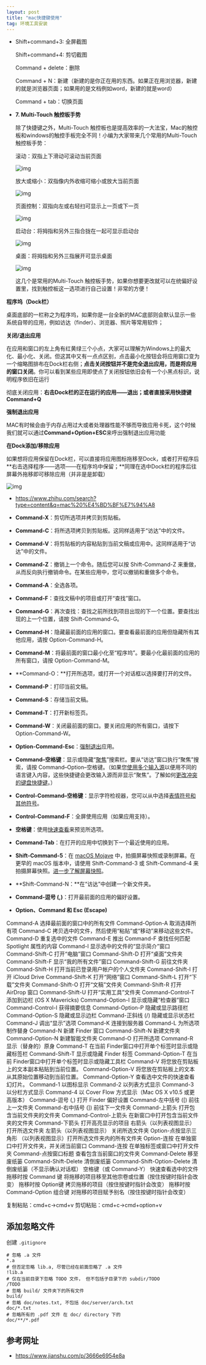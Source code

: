 ```yaml
---
layout: post
title: "mac快捷键使用"
tag: 环境工具安装
---
```

- Shift+command+3: 全屏截图

  Shift+command+4: 剪切截图

  Command + delete：删除

  Command + N：新建（新建的是你正在用的东西。如果正在用浏览器，新建的就是浏览器页面；如果用的是文档例如word，新建的就是word）

  Command + tab：切换页面

- **7. Multi-Touch 触控板手势**

  除了快捷键之外，Multi-Touch 触控板也是提高效率的一大法宝，Mac的触控板和windows的触控手板完全不同！小编为大家带来几个常用的Multi-Touch 触控板手势：

  

  滚动：双指上下滑动可滚动当前页面

  

  ![img](https://pic2.zhimg.com/80/v2-6eb7220824bf8f4f19bd37035a008bc5_hd.jpg)

  

  放大或缩小：双指像内外收缩可缩小或放大当前页面

  

  ![img](https://pic4.zhimg.com/80/v2-01ef9a94c6cfe493df75463c6e738c87_hd.jpg)

  

  页面控制：双指向左或右轻扫可显示上一页或下一页

  

  ![img](https://pic4.zhimg.com/80/v2-63c5603813196afd6514cae720a43ee3_hd.jpg)

  

  启动台：将拇指和另外三指合拢在一起可显示启动台

  

  ![img](https://pic4.zhimg.com/80/v2-8cce21f6b784adfb3c29a5492f931a23_hd.jpg)

  

  桌面：将拇指和另外三指展开可显示桌面

  

  

  ![img](https://pic2.zhimg.com/80/v2-2f5e1f1ede21147847179d9e48556259_hd.jpg)

  这几个是常用的Multi-Touch 触控板手势，如果你想要更改就可以在统偏好设置里，找到触控板这一选项进行自己设置！非常的方便！

**程序坞（Dock栏）**

桌面底部的一栏称之为程序坞，如果你是一台全新的MAC底部则会默认显示一些系统自带的应用，例如访达（finder）、浏览器、照片等常用软件；

**关闭/退出应用**

在应用和窗口的左上角有红黄绿三个小点，大家可以理解为Windows上的最大化、最小化、关闭。但这其中又有一点点区别，点击最小化按钮会将应用窗口变为一个缩略图排布在Dock栏右侧；**点击关闭按钮并不是完全退出应用，而是将应用的窗口关闭**。你可以看到某些应用即使点了关闭按钮依旧会有一个小黑点标识，说明程序依旧在运行

彻底关闭应用：**右击Dock栏的正在运行的应用——退出；**或者直接采用**快捷键Command+Q**

**强制退出应用**

MAC有时候会由于内存占用过大或者处理器性能不够而导致应用卡死，这个时候我们就可以通过**Command+Option+ESC**来呼出强制退出应用功能

**在Dock添加/移除应用**

如果想将应用保留在Dock栏，可以直接将应用图标拖移至Dock，或者打开程序后**右击选择程序——选项——在程序坞中保留；**同理在选中Dock栏的程序后往屏幕外拖移即可移除应用（并非是是卸载）

![img](https://pic2.zhimg.com/v2-70c72af79d988ffb51d16a7fbc0fc77d_b.jpg)



- <https://www.zhihu.com/search?type=content&q=mac%20%E4%BD%BF%E7%94%A8>

- **Command-X**：剪切所选项并拷贝到剪贴板。

- **Command-C**：将所选项拷贝到剪贴板。这同样适用于“访达”中的文件。

- **Command-V**：将剪贴板的内容粘贴到当前文稿或应用中。这同样适用于“访达”中的文件。

- **Command-Z**：撤销上一个命令。随后您可以按 Shift-Command-Z 来重做，从而反向执行撤销命令。在某些应用中，您可以撤销和重做多个命令。

- **Command-A**：全选各项。

- **Command-F**：查找文稿中的项目或打开“查找”窗口。

- **Command-G**：再次查找：查找之前所找到项目出现的下一个位置。要查找出现的上一个位置，请按 Shift-Command-G。

- **Command-H**：隐藏最前面的应用的窗口。要查看最前面的应用但隐藏所有其他应用，请按 Option-Command-H。

- **Command-M**：将最前面的窗口最小化至“程序坞”。要最小化最前面的应用的所有窗口，请按 Option-Command-M。

- **Command-O：**打开所选项，或打开一个对话框以选择要打开的文件。

- **Command-P**：打印当前文稿。

- **Command-S**：存储当前文稿。

- **Command-T**：打开新标签页。

- **Command-W**：关闭最前面的窗口。要关闭应用的所有窗口，请按下 Option-Command-W。

- **Option-Command-Esc**：[强制退出](https://support.apple.com/zh-cn/HT201276)应用。

- **Command–空格键**：显示或隐藏“[聚焦](https://support.apple.com/zh-cn/HT201744)”搜索栏。要从“访达”窗口执行“聚焦”搜索，请按 Command–Option–空格键。（如果您[使用多个输入源](https://support.apple.com/zh-cn/guide/mac-help/type-in-another-language-with-input-sources-mchlp1406/mac)以便用不同的语言键入内容，这些快捷键会更改输入源而非显示“聚焦”。了解如何[更改冲突的键盘快捷键](https://support.apple.com/zh-cn/guide/mac-help/change-a-conflicting-keyboard-shortcut-mh35591/mac)。）

- **Control-Command–空格键**：显示字符检视器，您可以从中选择[表情符号和其他符号](https://support.apple.com/zh-cn/HT201586)。

- **Control-Command-F**：全屏使用应用（如果应用支持）。

- **空格键**：使用[快速查看](https://support.apple.com/zh-cn/guide/mac-help/quick-look-files-and-folders-mh14119/mac)来预览所选项。

- **Command-Tab**：在打开的应用中切换到下一个最近使用的应用。

- **Shift-Command-5**：在 [macOS Mojave](https://support.apple.com/zh-cn/HT201475) 中，拍摄屏幕快照或录制屏幕。在更早的 macOS 版本中，请使用 Shift-Command-3 或 Shift-Command-4 来拍摄屏幕快照。[进一步了解屏幕快照](https://support.apple.com/zh-cn/HT201361)。

- **Shift-Command-N：**在“访达”中创建一个新文件夹。

- **Command-逗号 (,)**：打开最前面的应用的偏好设置。

- **Option、Command 和 Esc (Escape)**

Command-A	选择最前面的窗口中的所有文件
Command-Option-A	取消选择所有项
Command-C	拷贝选中的文件，然后使用“粘贴”或“移动”来移动这些文件。
Command-D	重复选中的文件
Command-E	推出
Command-F	查找任何匹配 Spotlight 属性的内容
Command-I	显示选中的文件的“显示简介”窗口
Command-Shift-C	打开“电脑”窗口
Command-Shift-D	打开“桌面”文件夹
Command-Shift-F	显示“我的所有文件”窗口
Command-Shift-G	前往文件夹
Command-Shift-H	打开当前已登录用户帐户的个人文件夹
Command-Shift-I	打开 iCloud Drive
Command-Shift-K	打开“网络”窗口
Command-Shift-L	打开“下载”文件夹
Command-Shift-O	打开“文稿”文件夹
Command-Shift-R	打开 AirDrop 窗口
Command-Shift-U	打开“实用工具”文件夹
Command-Control-T	添加到边栏 (OS X Mavericks)
Command-Option-I	显示或隐藏“检查器”窗口
Command-Control-I	获得摘要信息
Command-Option-P	隐藏或显示路径栏
Command-Option-S	隐藏或显示边栏
Command-正斜线 (/)	隐藏或显示状态栏
Command-J	调出“显示”选项
Command-K	连接到服务器
Command-L	为所选项制作替身
Command-N	新建 Finder 窗口
Command-Shift-N	新建文件夹
Command-Option-N	新建智能文件夹
Command-O	打开所选项
Command-R	显示（替身的）原身
Command-T	在当前 Finder窗口中打开单个标签时显示或隐藏标签栏
Command-Shift-T	显示或隐藏 Finder 标签
Command-Option-T	在当前 Finder窗口中打开单个标签时显示或隐藏工具栏
Command-V	将您放在剪贴板上的文本副本粘贴到当前位置。
Command-Option-V	将您放在剪贴板上的文本从其原始位置移动到当前位置。
Command-Option-Y	查看选中文件的快速查看幻灯片。
Command-1	以图标显示
Command-2	以列表方式显示
Command-3	以分栏方式显示
Command-4	以 Cover Flow 方式显示（Mac OS X v10.5 或更高版本）
Command-逗号 (,)	打开 Finder 偏好设置
Command-左中括号 ([)	前往上一文件夹
Command-右中括号 (])	前往下一文件夹
Command-上箭头 打开包含当前文件夹的文件夹
Command-Control-上箭头	在新窗口中打开包含当前文件夹的文件夹
Command-下箭头	打开高亮显示的项目
右箭头（以列表视图显示）	打开所选文件夹
左箭头（以列表视图显示）	关闭所选文件夹
Option-点按显示三角形	（以列表视图显示）打开所选文件夹内的所有文件夹
Option-连按	在单独窗口中打开文件夹，并关闭当前窗口
Command-连按	在单独标签或窗口中打开文件夹
Command-点按窗口标题	查看包含当前窗口的文件夹
Command-Delete	移至废纸篓
Command-Shift-Delete	清倒废纸篓
Command-Shift-Option-Delete	清倒废纸篓（不显示确认对话框）
空格键（或 Command-Y）	快速查看选中的文件
拖移时按 Command 键	将拖移的项目移至其他宗卷或位置（按住按键时指针会改变）
拖移时按 Option键	拷贝拖移的项目（按住按键时指针会改变）
拖移时按 Command-Option 组合键	对拖移的项目赋予别名（按住按键时指针会改变）

复制粘贴：cmd+c→cmd+v
剪切粘贴：cmd+c→cmd+option+v

## **添加忽略文件**

创建 `.gitignore`

~~~
# 忽略 .a 文件
*.a
# 但否定忽略 lib.a, 尽管已经在前面忽略了 .a 文件
!lib.a
# 仅在当前目录下忽略 TODO 文件， 但不包括子目录下的 subdir/TODO
/TODO
# 忽略 build/ 文件夹下的所有文件
build/
# 忽略 doc/notes.txt, 不包括 doc/server/arch.txt
doc/*.txt
# 忽略所有的 .pdf 文件 在 doc/ directory 下的
doc/**/*.pdf
~~~



## **参考网址**

- <https://www.jianshu.com/p/3666e6954e8a>

